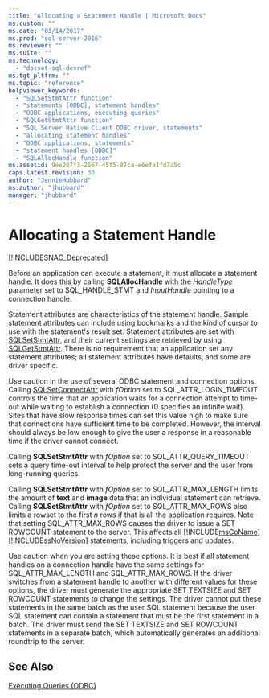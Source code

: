 ```yaml
---
title: "Allocating a Statement Handle | Microsoft Docs"
ms.custom: ""
ms.date: "03/14/2017"
ms.prod: "sql-server-2016"
ms.reviewer: ""
ms.suite: ""
ms.technology: 
  - "docset-sql-devref"
ms.tgt_pltfrm: ""
ms.topic: "reference"
helpviewer_keywords: 
  - "SQLSetStmtAttr function"
  - "statements [ODBC], statement handles"
  - "ODBC applications, executing queries"
  - "SQLGetStmtAttr function"
  - "SQL Server Native Client ODBC driver, statements"
  - "allocating statement handles"
  - "ODBC applications, statements"
  - "statement handles [ODBC]"
  - "SQLAllocHandle function"
ms.assetid: 9ee207f3-2667-45f5-87ca-e6efa1fd7a5c
caps.latest.revision: 30
author: "JennieHubbard"
ms.author: "jhubbard"
manager: "jhubbard"
---
```

# Allocating a Statement Handle
[!INCLUDE[SNAC_Deprecated](../../includes/snac-deprecated.md)]

  Before an application can execute a statement, it must allocate a statement handle. It does this by calling **SQLAllocHandle** with the *HandleType* parameter set to SQL_HANDLE_STMT and *InputHandle* pointing to a connection handle.  
  
 Statement attributes are characteristics of the statement handle. Sample statement attributes can include using bookmarks and the kind of cursor to use with the statement's result set. Statement attributes are set with [SQLSetStmtAttr](../../relational-databases/native-client-odbc-api/sqlsetstmtattr.md), and their current settings are retrieved by using [SQLGetStmtAttr](../../relational-databases/native-client-odbc-api/sqlgetstmtattr.md). There is no requirement that an application set any statement attributes; all statement attributes have defaults, and some are driver specific.  
  
 Use caution in the use of several ODBC statement and connection options. Calling [SQLSetConnectAttr](../../relational-databases/native-client-odbc-api/sqlsetconnectattr.md) with *fOption* set to SQL_ATTR_LOGIN_TIMEOUT controls the time that an application waits for a connection attempt to time-out while waiting to establish a connection (0 specifies an infinite wait). Sites that have slow response times can set this value high to make sure that connections have sufficient time to be completed. However, the interval should always be low enough to give the user a response in a reasonable time if the driver cannot connect.  
  
 Calling **SQLSetStmtAttr** with *fOption* set to SQL_ATTR_QUERY_TIMEOUT sets a query time-out interval to help protect the server and the user from long-running queries.  
  
 Calling **SQLSetStmtAttr** with *fOption* set to SQL_ATTR_MAX_LENGTH limits the amount of **text** and **image** data that an individual statement can retrieve. Calling **SQLSetStmtAttr** with *fOption* set to SQL_ATTR_MAX_ROWS also limits a rowset to the first *n* rows if that is all the application requires. Note that setting SQL_ATTR_MAX_ROWS causes the driver to issue a SET ROWCOUNT statement to the server. This affects all [!INCLUDE[msCoName](../../includes/msconame-md.md)] [!INCLUDE[ssNoVersion](../../includes/ssnoversion-md.md)] statements, including triggers and updates.  
  
 Use caution when you are setting these options. It is best if all statement handles on a connection handle have the same settings for SQL_ATTR_MAX_LENGTH and SQL_ATTR_MAX_ROWS. If the driver switches from a statement handle to another with different values for these options, the driver must generate the appropriate SET TEXTSIZE and SET ROWCOUNT statements to change the settings. The driver cannot put these statements in the same batch as the user SQL statement because the user SQL statement can contain a statement that must be the first statement in a batch. The driver must send the SET TEXTSIZE and SET ROWCOUNT statements in a separate batch, which automatically generates an additional roundtrip to the server.  
  
## See Also  
 [Executing Queries &#40;ODBC&#41;](../../relational-databases/native-client-odbc-queries/executing-queries-odbc.md)  
  
  